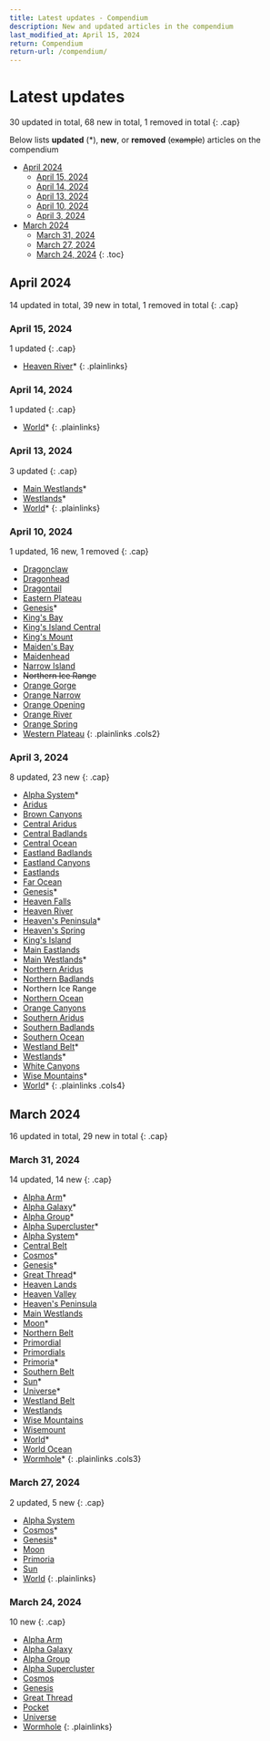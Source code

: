 ```yaml
---
title: Latest updates - Compendium
description: New and updated articles in the compendium
last_modified_at: April 15, 2024
return: Compendium
return-url: /compendium/
---
```


# Latest updates
30 updated in total, 68 new in total, 1 removed in total
{: .cap}

Below lists **updated** (*), **new**, or **removed** (<s>example</s>) articles on the compendium

- [April 2024](#april-2024)
  - [April 15, 2024](#april-15-2024)
  - [April 14, 2024](#april-14-2024)
  - [April 13, 2024](#april-13-2024)
  - [April 10, 2024](#april-10-2024)
  - [April 3, 2024](#april-3-2024)
- [March 2024](#march-2024)
  - [March 31, 2024](#march-31-2024)
  - [March 27, 2024](#march-27-2024)
  - [March 24, 2024](#march-24-2024)
 {: .toc}

## April 2024
14 updated in total, 39 new in total, 1 removed in total
{: .cap}

### April 15, 2024
1 updated
{: .cap}

- [Heaven River](/compendium/locations/heaven-river/)*
{: .plainlinks}

### April 14, 2024
1 updated
{: .cap}

- [World](/compendium/locations/world/)*
{: .plainlinks}

### April 13, 2024
3 updated
{: .cap}

- [Main Westlands](/compendium/locations/main-westlands/)*
- [Westlands](/compendium/locations/westlands/)*
- [World](/compendium/locations/world/)*
{: .plainlinks}

### April 10, 2024
1 updated, 16 new, 1 removed
{: .cap}

- [Dragonclaw](/compendium/locations/dragonclaw/)
- [Dragonhead](/compendium/locations/dragonhead/)
- [Dragontail](/compendium/locations/dragontail/)
- [Eastern Plateau](/compendium/locations/eastern-plateau/)
- [Genesis](/compendium/events/genesis/)*
- [King's Bay](/compendium/locations/kings-bay/)
- [King's Island Central](/compendium/locations/kings-island-central/)
- [King's Mount](/compendium/locations/kings-mount/)
- [Maiden's Bay](/compendium/locations/maidens-bay/)
- [Maidenhead](/compendium/locations/maidenhead/)
- [Narrow Island](/compendium/locations/narrow-island/)
- <s>Northern Ice Range</s>
- [Orange Gorge](/compendium/locations/orange-gorge/)
- [Orange Narrow](/compendium/locations/orange-narrow/)
- [Orange Opening](/compendium/locations/orange-opening/)
- [Orange River](/compendium/locations/orange-river/)
- [Orange Spring](/compendium/locations/orange-spring/)
- [Western Plateau](/compendium/locations/western-plateau/)
{: .plainlinks .cols2}

### April 3, 2024
8 updated, 23 new
{: .cap}

- [Alpha System](/compendium/locations/alpha-system/)*
- [Aridus](/compendium/locations/aridus/)
- [Brown Canyons](/compendium/locations/white-canyons/)
- [Central Aridus](/compendium/locations/central-aridus/)
- [Central Badlands](/compendium/locations/central-badlands/)
- [Central Ocean](/compendium/locations/central-ocean/)
- [Eastland Badlands](/compendium/locations/eastland-badlands/)
- [Eastland Canyons](/compendium/locations/eastland-canyons/)
- [Eastlands](/compendium/locations/eastlands/)
- [Far Ocean](/compendium/locations/far-ocean/)
- [Genesis](/compendium/events/genesis/)*
- [Heaven Falls](/compendium/locations/heaven-falls/)
- [Heaven River](/compendium/locations/heaven-river/)
- [Heaven's Peninsula](/compendium/locations/heavens-peninsula/)*
- [Heaven's Spring](/compendium/locations/heavens-spring/)
- [King's Island](/compendium/locations/kings-island/)
- [Main Eastlands](/compendium/locations/main-eastlands/)
- [Main Westlands](/compendium/locations/main-westlands/)*
- [Northern Aridus](/compendium/locations/northern-aridus/)
- [Northern Badlands](/compendium/locations/northern-badlands/)
- Northern Ice Range
- [Northern Ocean](/compendium/locations/northern-ocean/)
- [Orange Canyons](/compendium/locations/orange-canyons/)
- [Southern Aridus](/compendium/locations/southern-aridus/)
- [Southern Badlands](/compendium/locations/southern-badlands/)
- [Southern Ocean](/compendium/locations/southern-ocean/)
- [Westland Belt](/compendium/locations/westland-belt/)*
- [Westlands](/compendium/locations/westlands/)*
- [White Canyons](/compendium/locations/white-canyons/)
- [Wise Mountains](/compendium/locations/wise-mountains/)*
- [World](/compendium/locations/world/)*
{: .plainlinks .cols4}

## March 2024
16 updated in total, 29 new in total
{: .cap}

### March 31, 2024
14 updated, 14 new
{: .cap}

- [Alpha Arm](/compendium/locations/alpha-arm/)*
- [Alpha Galaxy](/compendium/locations/alpha-galaxy/)*
- [Alpha Group](/compendium/locations/alpha-group/)*
- [Alpha Supercluster](/compendium/locations/alpha-supercluster/)*
- [Alpha System](/compendium/locations/alpha-system/)*
- [Central Belt](/compendium/locations/central-belt/)
- [Cosmos](/compendium/locations/cosmos/)*
- [Genesis](/compendium/events/genesis/)*
- [Great Thread](/compendium/locations/great-thread/)*
- [Heaven Lands](/compendium/locations/heaven-lands/)
- [Heaven Valley](/compendium/locations/heaven-valley/)
- [Heaven's Peninsula](/compendium/locations/heavens-peninsula/)
- [Main Westlands](/compendium/locations/main-westlands/)
- [Moon](/compendium/locations/moon/)*
- [Northern Belt](/compendium/locations/northern-belt/)
- [Primordial](/compendium/creatures/primordial/)
- [Primordials](/compendium/life/primordials/)
- [Primoria](/compendium/locations/primoria/)*
- [Southern Belt](/compendium/locations/southern-belt/)
- [Sun](/compendium/locations/sun/)*
- [Universe](/compendium/locations/universe/)*
- [Westland Belt](/compendium/locations/westland-belt/)
- [Westlands](/compendium/locations/westlands/)
- [Wise Mountains](/compendium/locations/wise-mountains/)
- [Wisemount](/compendium/locations/wisemount/)
- [World](/compendium/locations/world/)*
- [World Ocean](/compendium/locations/world-ocean/)
- [Wormhole](/compendium/physics/wormhole/)*
{: .plainlinks .cols3}

### March 27, 2024
2 updated, 5 new
{: .cap}

- [Alpha System](/compendium/locations/alpha-system/)
- [Cosmos](/compendium/locations/cosmos/)*
- [Genesis](/compendium/events/genesis/)*
- [Moon](/compendium/locations/moon/)
- [Primoria](/compendium/locations/primoria/)
- [Sun](/compendium/locations/sun/)
- [World](/compendium/locations/world/)
{: .plainlinks}

### March 24, 2024
10 new
{: .cap}

- [Alpha Arm](/compendium/locations/alpha-arm/)
- [Alpha Galaxy](/compendium/locations/alpha-galaxy/)
- [Alpha Group](/compendium/locations/alpha-group/)
- [Alpha Supercluster](/compendium/locations/alpha-supercluster/)
- [Cosmos](/compendium/locations/cosmos/)
- [Genesis](/compendium/events/genesis/)
- [Great Thread](/compendium/locations/great-thread/)
- [Pocket](/compendium/locations/pocket/)
- [Universe](/compendium/locations/universe/)
- [Wormhole](/compendium/physics/wormhole/)
{: .plainlinks}